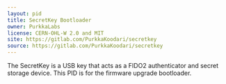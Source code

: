 ```yaml
---
layout: pid
title: SecretKey Bootloader
owner: PurkkaLabs
license: CERN-OHL-W 2.0 and MIT
site: https://gitlab.com/PurkkaKoodari/secretkey
source: https://gitlab.com/PurkkaKoodari/secretkey
---
```

The SecretKey is a USB key that acts as a FIDO2 authenticator and secret storage device. This PID is for the firmware upgrade bootloader.
